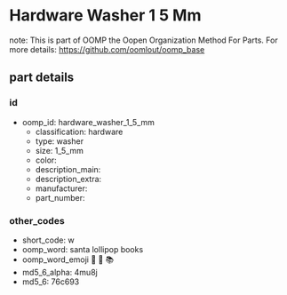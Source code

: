 # Hardware Washer 1 5 Mm  

note: This is part of OOMP the Oopen Organization Method For Parts. For more details: https://github.com/oomlout/oomp_base

##  part details





### id
* oomp_id: hardware_washer_1_5_mm
  * classification: hardware
  * type: washer
  * size: 1_5_mm
  * color: 
  * description_main: 
  * description_extra: 
  * manufacturer: 
  * part_number: 

### other_codes
* short_code: w
* oomp_word: santa lollipop books
* oomp_word_emoji :santa: :lollipop: :books:
* md5_6_alpha: 4mu8j
* md5_6: 76c693